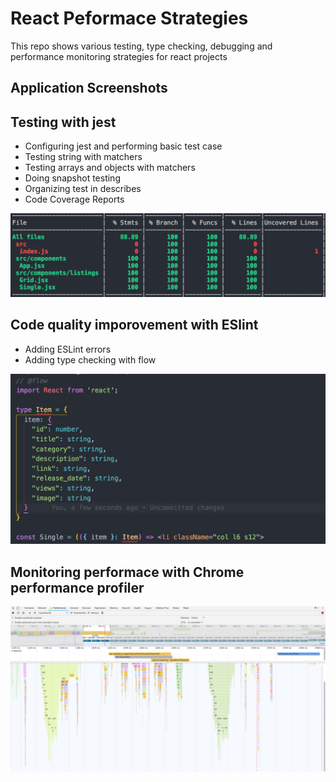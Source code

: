 # React Peformace Strategies
This repo shows various testing, type checking, debugging and performance monitoring strategies for react projects

## Application Screenshots


## Testing with jest

* Configuring jest and performing basic test case
* Testing string with matchers
* Testing arrays and objects with matchers
* Doing snapshot testing
* Organizing test in describes
* Code Coverage Reports

![Screenshot](./coverage.png "Coverage")

## Code quality imporovement with ESlint

* Adding ESLint errors
* Adding type checking with flow

![Screenshot](./flow.png "Flow")

## Monitoring performace with Chrome performance profiler

![Screenshot](./chrome-profiler.png "Profiler")
